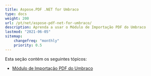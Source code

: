 ```yaml
---
title: Aspose.PDF .NET for Umbraco
type: docs
weight: 200
url: /pt/net/aspose-pdf-net-for-umbraco/
description: Aprenda a usar o Módulo de Importação PDF do Umbraco
lastmod: "2021-06-05"
sitemap:
    changefreq: "monthly"
    priority: 0.5
---
```


Esta seção contém os seguintes tópicos:

- [Módulo de Importação PDF do Umbraco](/pdf/pt/net/umbraco-pdf-import-module/)
